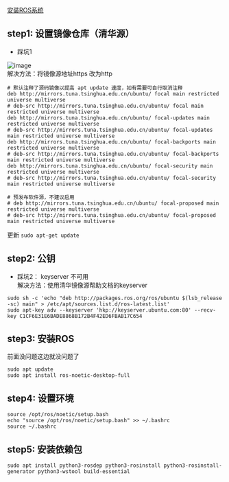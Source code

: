 [安装ROS系统](http://wiki.ros.org/noetic/Installation/Ubuntu)
## step1: 设置镜像仓库（清华源）

- 踩坑1  

![image](https://user-images.githubusercontent.com/82703975/142416900-cf6c2bc7-c51a-4e21-9b96-2233b4b81ba5.png)  
解决方法：将镜像源地址https 改为http  
```
# 默认注释了源码镜像以提高 apt update 速度，如有需要可自行取消注释
deb http://mirrors.tuna.tsinghua.edu.cn/ubuntu/ focal main restricted universe multiverse
# deb-src http://mirrors.tuna.tsinghua.edu.cn/ubuntu/ focal main restricted universe multiverse
deb http://mirrors.tuna.tsinghua.edu.cn/ubuntu/ focal-updates main restricted universe multiverse
# deb-src http://mirrors.tuna.tsinghua.edu.cn/ubuntu/ focal-updates main restricted universe multiverse
deb http://mirrors.tuna.tsinghua.edu.cn/ubuntu/ focal-backports main restricted universe multiverse
# deb-src http://mirrors.tuna.tsinghua.edu.cn/ubuntu/ focal-backports main restricted universe multiverse
deb http://mirrors.tuna.tsinghua.edu.cn/ubuntu/ focal-security main restricted universe multiverse
# deb-src http://mirrors.tuna.tsinghua.edu.cn/ubuntu/ focal-security main restricted universe multiverse

# 预发布软件源，不建议启用
# deb http://mirrors.tuna.tsinghua.edu.cn/ubuntu/ focal-proposed main restricted universe multiverse
# deb-src http://mirrors.tuna.tsinghua.edu.cn/ubuntu/ focal-proposed main restricted universe multiverse
```
更新 `sudo apt-get update`  
## step2: 公钥
- 踩坑2： keyserver 不可用    
解决方法：使用清华镜像源帮助文档的keyserver
```
sudo sh -c 'echo "deb http://packages.ros.org/ros/ubuntu $(lsb_release -sc) main" > /etc/apt/sources.list.d/ros-latest.list'
sudo apt-key adv --keyserver 'hkp://keyserver.ubuntu.com:80' --recv-key C1CF6E31E6BADE8868B172B4F42ED6FBAB17C654
```
## step3: 安装ROS
前面没问题这边就没问题了
```
sudo apt update
sudo apt install ros-noetic-desktop-full
```
## step4: 设置环境
```
source /opt/ros/noetic/setup.bash
echo "source /opt/ros/noetic/setup.bash" >> ~/.bashrc
source ~/.bashrc
```
## step5: 安装依赖包
`sudo apt install python3-rosdep python3-rosinstall python3-rosinstall-generator python3-wstool build-essential`  

